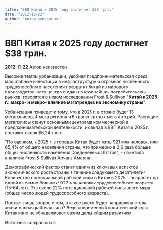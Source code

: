 ```yaml
---
title: "ВВП Китая к 2025 году достигнет $38 трлн."
date: "2012-11-22"
author: "Автор неизвестен"
---
```


# ВВП Китая к 2025 году достигнет $38 трлн.

**2012-11-22** Автор неизвестен

Высокие темпы урбанизации, удобная предпринимательская среда, масштабные инвестиции в инфраструктуру и огромная численность трудоспособного населения превратят Китай из мирового производственного центра в один из крупнейших потребительских рынков, говорится в новом исследовании Frost & Sullivan **"Китай к 2025 г.: макро- и микро- влияние магатрендов на экономику страны**".

Урбанизация приведет к тому, что в 2025 г. в стране будет 13 мегаполисов, 4 мега региона и 6 транспортных мега артерий. Растущие мегаполисы станут основными центрами коммерческой и предпринимательской деятельности, их вклад в ВВП Китая к 2025 г. составит около $6,24 трлн.

"По оценкам, к 2025 г. в городах Китая будет жить 921 млн человек, или 65,4% от общего населения страны, что примерно в 2,6 раза больше общей численности населения Соединенных Штатов", - отметила аналитик Frost & Sullivan Арчана Амарнат.

Демографический фактор станет одним из ключевых аспектов экономического роста страны в течение следующего десятилетия. Количество потенциальной рабочей силы в Китае в 2025 г. возрастет до одной из самых больших: 922 млн человек трудоспособного возраста (15-64 лет). Это около 22% потенциальной рабочей силы всего мира (общее число людей трудоспособного возраста).

Постает лишь вопрос о том, в какое русло будет направлена столь значительная рабочая сила? Ведь современный политический курс Китая явно не обнадеживает своим дальнейшим развитием.

Источник: companion.ua